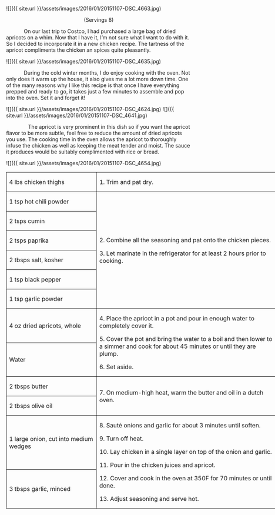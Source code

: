 ![]({{ site.url }}/assets/images/2016/01/20151107-DSC_4663.jpg)
<p align=center style='text-align:center'><span>(Servings 8)</span></p>

<p style='text-indent:.5in'><span>On
our last trip to Costco, I had purchased a large bag of dried apricots on a
whim. Now that I have it, I’m not sure what I want to do with it. So I decided
to incorporate it in a new chicken recipe. The tartness of the apricot
compliments the chicken an spices quite pleasantly. </span></p>

![]({{ site.url }}/assets/images/2016/01/20151107-DSC_4635.jpg)

<p style='text-indent:.5in'><span>During
the cold winter months, I do enjoy cooking with the oven. Not only does it warm
up the house, it also gives me a lot more down time. One of the many reasons
why I like this recipe is that once I have everything prepped and ready to go,
it takes just a few minutes to assemble and pop into the oven. Set it and
forget it!</span></p>

![]({{ site.url }}/assets/images/2016/01/20151107-DSC_4624.jpg)
![]({{ site.url }}/assets/images/2016/01/20151107-DSC_4641.jpg)

<p style='text-indent:.5in'><span>&nbsp;&nbsp;&nbsp;The
apricot is very prominent in this dish so if you want the apricot flavor to be
more subtle, feel free to reduce the amount of dried apricots you use. The
cooking time in the oven allows the apricot to thoroughly infuse the chicken as
well as keeping the meat tender and moist. The sauce it produces would be
suitably complimented with rice or bread. </span></p>

![]({{ site.url }}/assets/images/2016/01/20151107-DSC_4654.jpg)

<table class=MsoTableGrid border=1 cellspacing=0 cellpadding=0 width=552
 style='width:552.05pt;border-collapse:collapse;border:none'>
 <tr style='height:25.25pt'>
  <td width=180 style='width:179.65pt;border:solid windowtext 1.0pt;padding:
  0in 5.4pt 0in 5.4pt;height:25.25pt'>
  <p><span>4 lbs chicken thighs</span></p>
  </td>
  <td width=372 style='width:372.4pt;border:solid windowtext 1.0pt;border-left:
  none;padding:0in 5.4pt 0in 5.4pt;height:25.25pt'>
  <p><span>1. Trim and pat dry.</span></p>
  </td>
 </tr>
 <tr style='height:25.25pt'>
  <td width=180 style='width:179.65pt;border:solid windowtext 1.0pt;border-top:
  none;padding:0in 5.4pt 0in 5.4pt;height:25.25pt'>
  <p><span>1 tsp hot chili powder</span></p>
  </td>
  <td width=372 rowspan=6 style='width:372.4pt;border-top:none;border-left:
  none;border-bottom:solid windowtext 1.0pt;border-right:solid windowtext 1.0pt;
  padding:0in 5.4pt 0in 5.4pt;height:25.25pt'>
  <p><span>2. Combine all the
  seasoning and pat onto the chicken pieces.</span></p>
  <p><span>3. Let marinate in the refrigerator
  for at least 2 hours prior to cooking.</span></p>
  </td>
 </tr>
 <tr style='height:25.25pt'>
  <td width=180 style='width:179.65pt;border:solid windowtext 1.0pt;border-top:
  none;padding:0in 5.4pt 0in 5.4pt;height:25.25pt'>
  <p><span>2 tsps cumin</span></p>
  </td>
 </tr>
 <tr style='height:25.25pt'>
  <td width=180 style='width:179.65pt;border:solid windowtext 1.0pt;border-top:
  none;padding:0in 5.4pt 0in 5.4pt;height:25.25pt'>
  <p><span>2 tsps paprika </span></p>
  </td>
 </tr>
 <tr style='height:25.25pt'>
  <td width=180 style='width:179.65pt;border:solid windowtext 1.0pt;border-top:
  none;padding:0in 5.4pt 0in 5.4pt;height:25.25pt'>
  <p><span>2 tbsps salt, kosher</span></p>
  </td>
 </tr>
 <tr style='height:25.25pt'>
  <td width=180 style='width:179.65pt;border:solid windowtext 1.0pt;border-top:
  none;padding:0in 5.4pt 0in 5.4pt;height:25.25pt'>
  <p><span>1 tsp black pepper</span></p>
  </td>
 </tr>
 <tr style='height:25.25pt'>
  <td width=180 style='width:179.65pt;border:solid windowtext 1.0pt;border-top:
  none;padding:0in 5.4pt 0in 5.4pt;height:25.25pt'>
  <p><span>1 tsp garlic powder</span></p>
  </td>
 </tr>
 <tr style='height:25.25pt'>
  <td width=180 style='width:179.65pt;border:solid windowtext 1.0pt;border-top:
  none;padding:0in 5.4pt 0in 5.4pt;height:25.25pt'>
  <p><span>4 oz dried apricots, whole</span></p>
  </td>
  <td width=372 rowspan=2 style='width:372.4pt;border-top:none;border-left:
  none;border-bottom:solid windowtext 1.0pt;border-right:solid windowtext 1.0pt;
  padding:0in 5.4pt 0in 5.4pt;height:25.25pt'>
  <p><span>4. Place the apricot in a
  pot and pour in enough water to completely cover it.</span></p>
  <p><span>5. Cover the pot and bring
  the water to a boil and then lower to a simmer and cook for about 45 minutes
  or until they are plump.</span></p>
  <p><span>6. Set aside.</span></p>
  </td>
 </tr>
 <tr style='height:25.25pt'>
  <td width=180 style='width:179.65pt;border:solid windowtext 1.0pt;border-top:
  none;padding:0in 5.4pt 0in 5.4pt;height:25.25pt'>
  <p><span>Water</span></p>
  </td>
 </tr>
 <tr style='height:25.25pt'>
  <td width=180 style='width:179.65pt;border:solid windowtext 1.0pt;border-top:
  none;padding:0in 5.4pt 0in 5.4pt;height:25.25pt'>
  <p><span>2 tbsps butter</span></p>
  </td>
  <td width=372 rowspan=2 style='width:372.4pt;border-top:none;border-left:
  none;border-bottom:solid windowtext 1.0pt;border-right:solid windowtext 1.0pt;
  padding:0in 5.4pt 0in 5.4pt;height:25.25pt'>
  <p><span>7. On medium-high heat,
  warm the butter and oil in a dutch oven.</span></p>
  </td>
 </tr>
 <tr style='height:25.25pt'>
  <td width=180 style='width:179.65pt;border:solid windowtext 1.0pt;border-top:
  none;padding:0in 5.4pt 0in 5.4pt;height:25.25pt'>
  <p><span>2 tbsps olive oil</span></p>
  </td>
 </tr>
 <tr style='height:25.25pt'>
  <td width=180 style='width:179.65pt;border:solid windowtext 1.0pt;border-top:
  none;padding:0in 5.4pt 0in 5.4pt;height:25.25pt'>
  <p><span>1 large onion, cut into
  medium wedges</span></p>
  </td>
  <td width=372 rowspan=2 style='width:372.4pt;border-top:none;border-left:
  none;border-bottom:solid windowtext 1.0pt;border-right:solid windowtext 1.0pt;
  padding:0in 5.4pt 0in 5.4pt;height:25.25pt'>
  <p><span>8. Sauté onions and garlic
  for about 3 minutes until soften.</span></p>
  <p><span>9. Turn off heat.</span></p>
  <p><span>10. Lay chicken in a
  single layer on top of the onion and garlic.</span></p>
  <p><span>11. Pour in the chicken
  juices and apricot.</span></p>
  <p><span>12. Cover and cook in the
  oven at 350F for 70 minutes or until done.</span></p>
  <p><span>13. Adjust seasoning and
  serve hot. </span></p>
  </td>
 </tr>
 <tr style='height:25.25pt'>
  <td width=180 style='width:179.65pt;border:solid windowtext 1.0pt;border-top:
  none;padding:0in 5.4pt 0in 5.4pt;height:25.25pt'>
  <p><span>3 tbsps garlic, minced</span></p>
  </td>
 </tr>
</table>